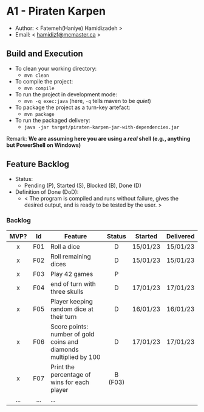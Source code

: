 # A1 - Piraten Karpen

  * Author: < Fatemeh(Haniye) Hamidizadeh >
  * Email: < hamidizf@mcmaster.ca >

## Build and Execution

  * To clean your working directory:
    * `mvn clean`
  * To compile the project:
    * `mvn compile`
  * To run the project in development mode:
    * `mvn -q exec:java` (here, `-q` tells maven to be _quiet_)
  * To package the project as a turn-key artefact:
    * `mvn package`
  * To run the packaged delivery:
    * `java -jar target/piraten-karpen-jar-with-dependencies.jar` 

Remark: **We are assuming here you are using a _real_ shell (e.g., anything but PowerShell on Windows)**

## Feature Backlog

 * Status: 
   * Pending (P), Started (S), Blocked (B), Done (D)
 * Definition of Done (DoD):
   * < The program is compiled and runs without failure, gives the desired 
output, and is ready to be tested by the user.  >

### Backlog 

| MVP? | Id  | Feature  | Status  |  Started  | Delivered |
| :-:  |:-:  |---       | :-:     | :-:       | :-:       |
| x   | F01 | Roll a dice |  D | 15/01/23 | 15/01/23  |
| x   | F02 | Roll remaining dices  | D | 15/01/23 | 15/01/23  |
| x   | F03 | Play 42 games  |  P  |   |
| x   | F04 | end of turn with three skulls | D | 17/01/23 | 17/01/23|
| x   | F05 | Player keeping random dice at their turn | D | 16/01/23 | 16/01/23 | 
| x   | F06 | Score points: number of gold coins and diamonds multiplied by 100 | D | 17/01/23 | 17/01/23 | 
| x   | F07 | Print the percentage of wins for each player | B (F03) | |
| ... | ... | ... |

